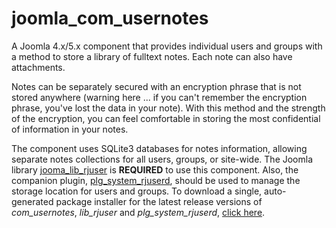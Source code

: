 # joomla_com_usernotes
A Joomla 4.x/5.x component that provides individual users and groups with a method to store a library of fulltext notes. Each note can also have attachments.

Notes can be separately secured with an encryption phrase that is not stored anywhere (warning here ... if you can't remember the encryption phrase, you've lost the data in your note). With this method and the strength of the encryption, you can feel comfortable in storing the most confidential of information in your notes.

The component uses SQLite3 databases for notes information, allowing separate notes collections for all users, groups, or site-wide. The Joomla library [jooma_lib_rjuser](http://github.com/ron4mac/joomla_lib_rjuser) is **REQUIRED** to use this component. Also, the companion plugin, [plg_system_rjuserd](http://github.com/ron4mac/joomla_plg_rjuserd), should be used to manage the storage location for users and groups. To download a single, auto-generated package installer for the latest release versions of _com_usernotes_, _lib_rjuser_ and _plg_system_rjuserd_, [click here](http://rjcrans.net/git/com_usernotes/packager/).
